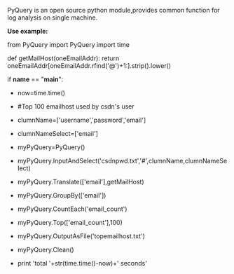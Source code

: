 PyQuery is an open source python module,provides common function for log analysis on single machine.

**Use example:**

from PyQuery import PyQuery
import time

def getMailHost(oneEmailAddr):
	return oneEmailAddr[oneEmailAddr.rfind('@')+1:].strip().lower()
	
if __name__ == "__main__":
* now=time.time()

* #Top 100 emailhost used by csdn's user
* clumnName=['username','password','email']
* clumnNameSelect=['email']
* myPyQuery=PyQuery()
* myPyQuery.InputAndSelect('csdnpwd.txt','#',clumnName,clumnNameSelect)
* myPyQuery.Translate(['email'],getMailHost)
* myPyQuery.GroupBy(['email'])
* myPyQuery.CountEach('email_count')
* myPyQuery.Top(['email_count'],100)
* myPyQuery.OutputAsFile('topemailhost.txt')
* myPyQuery.Clean()

* print 'total '+str(time.time()-now)+' seconds'
